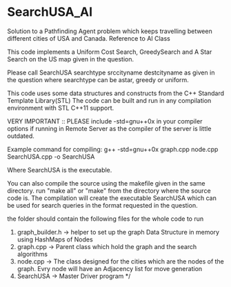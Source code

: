 # SearchUSA_AI
Solution to a Pathfinding Agent problem which keeps travelling between different cities of USA and Canada. Reference to AI Class


This code implements a Uniform Cost Search, GreedySearch and A Star Search on the US map given in the question.

Please call SearchUSA searchtype srccityname destcityname as given in the question where searchtype can be astar, greedy or uniform.

This code uses some data structures and constructs from the C++ Standard Template Library(STL)
The code can be built and run in any compilation environment with STL C++11 support.


VERY IMPORTANT :: PLEASE include -std=gnu++0x in your compiler options if running in Remote Server as the 
compiler of the server is little outdated.

Example command for compiling:
g++ -std=gnu++0x graph.cpp node.cpp SearchUSA.cpp -o SearchUSA

Where SearchUSA is the executable. 

You can also compile the source using the makefile given in the same directory. run "make all" or "make" from the directory where the source code is. The compilation will create the executable SearchUSA which can be used for search queries in the format requested in the question.

the folder should contain the following files for the whole code to run

1. graph_builder.h -> helper to set up the graph Data Structure in memory using HashMaps of Nodes
2. graph.cpp -> Parent class which hold the graph and the search algorithms
3. node.cpp -> The class designed for the cities which are the nodes of the graph. Evry node will have an Adjacency list for move generation
4. SearchUSA -> Master Driver program 
*/
